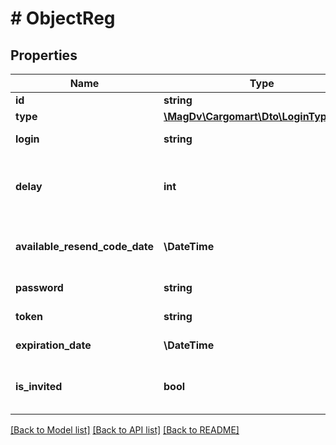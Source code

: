 # # ObjectReg

## Properties

Name | Type | Description | Notes
------------ | ------------- | ------------- | -------------
**id** | **string** | Идентификатор |
**type** | [**\MagDv\Cargomart\Dto\LoginTypeEnum**](LoginTypeEnum.md) |  |
**login** | **string** | Логин (email или phone) |
**delay** | **int** | Время ожидания до возможности повторной отправки проверочного кода(ms) | [optional]
**available_resend_code_date** | **\DateTime** | Время, когда будет возможна повторная отправка проверочного кода | [optional]
**password** | **string** | Автосгенерированный пароль | [optional]
**token** | **string** | Токен запроса на регистрацию. | [optional]
**expiration_date** | **\DateTime** | Срок действия проверочного кода. | [optional]
**is_invited** | **bool** | Пользователь приглашен на сайт другим пользователем. | [optional] [default to false]

[[Back to Model list]](../../README.md#models) [[Back to API list]](../../README.md#endpoints) [[Back to README]](../../README.md)
